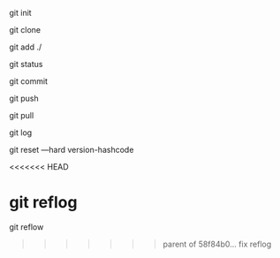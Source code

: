 git init

git clone

git add ./

git status

git commit

git push

git pull

git log

git reset —hard version-hashcode

<<<<<<< HEAD

git reflog
=======
git reflow
>>>>>>> parent of 58f84b0... fix reflog
